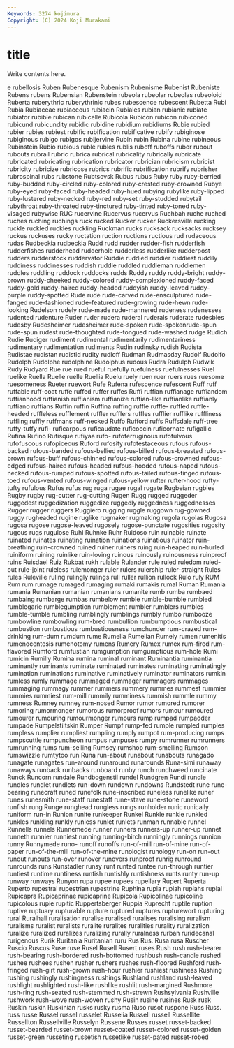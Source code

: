 ```yaml
---
Keywords: 3274 kojimura
Copyright: (C) 2024 Koji Murakami
---
```


# title

Write contents here.



e rubellosis Ruben Rubenesque Rubenism Rubenisme Rubenist
Rubeniste Rubens rubens Rubensian Rubenstein rubeola rubeolar rubeolas rubeoloid Ruberta
ruberythric ruberythrinic rubes rubescence rubescent Rubetta Rubi Rubia Rubiaceae rubiaceous
rubiacin Rubiales rubian rubianic rubiate rubiator rubible rubican rubicelle Rubicola
Rubicon rubicon rubiconed rubicund rubicundity rubidic rubidine rubidium rubidiums Rubie
rubied rubier rubies rubiest rubific rubification rubificative rubify rubiginose rubiginous
rubigo rubigos rubijervine Rubin rubin Rubina rubine rubineous Rubinstein Rubio
rubious ruble rubles rublis ruboff ruboffs rubor rubout rubouts rubrail
rubric rubrica rubrical rubricality rubrically rubricate rubricated rubricating rubrication rubricator
rubrician rubricism rubricist rubricity rubricize rubricose rubrics rubrific rubrification rubrify
rubrisher rubrospinal rubs rubstone Rubtsovsk Rubus rubus Ruby ruby ruby-berried
ruby-budded ruby-circled ruby-colored ruby-crested ruby-crowned Rubye ruby-eyed ruby-faced ruby-headed ruby-hued
rubying rubylike ruby-lipped ruby-lustered ruby-necked ruby-red ruby-set ruby-studded rubytail rubythroat
ruby-throated ruby-tinctured ruby-tinted ruby-toned ruby-visaged rubywise RUC rucervine Rucervus rucervus
Ruchbah ruche ruched ruches ruching ruchings ruck rucked Rucker rucker
Ruckersville rucking ruckle ruckled ruckles ruckling Ruckman rucks rucksack rucksacks
rucksey ruckus ruckuses rucky ructation ruction ructions ructious rud rudaceous
rudas Rudbeckia rudbeckia Rudd rudd rudder rudder-fish rudderfish rudderfishes rudderhead
rudderhole rudderless rudderlike rudderpost rudders rudderstock ruddervator Ruddie ruddied ruddier
ruddiest ruddily ruddiness ruddinesses ruddish ruddle ruddled ruddleman ruddlemen ruddles
ruddling ruddock ruddocks rudds Ruddy ruddy ruddy-bright ruddy-brown ruddy-cheeked ruddy-colored
ruddy-complexioned ruddy-faced ruddy-gold ruddy-haired ruddy-headed ruddyish ruddy-leaved ruddy-purple ruddy-spotted Rude
rude rude-carved rude-ensculptured rude-fanged rude-fashioned rude-featured rude-growing rude-hewn rude-looking Rudelson
rudely rude-made rude-mannered rudeness rudenesses rudented rudenture Ruder ruder rudera
ruderal ruderals ruderate rudesbies rudesby Rudesheimer rudesheimer rude-spoken rude-spokenrude-spun rude-spun
rudest rude-thoughted rude-tongued rude-washed rudge Rudich Rudie Rudiger rudiment rudimental
rudimentarily rudimentariness rudimentary rudimentation rudiments Rudin rudinsky rudish Rudista Rudistae
rudistan rudistid rudity rudloff Rudman Rudmasday Rudolf Rudolfo Rudolph Rudolphe
rudolphine Rudolphus rudous Rudra Rudulph Rudwik Rudy Rudyard Rue rue
rued rueful ruefully ruefulness ruefulnesses Ruel ruelike Ruella Ruelle ruelle
Ruellia Ruelu ruely ruen ruer ruers rues ruesome ruesomeness Rueter
ruewort Rufe Rufena rufescence rufescent Ruff ruff ruffable ruff-coat ruffe
ruffed ruffer ruffes Ruffi ruffian ruffianage ruffiandom ruffianhood ruffianish ruffianism
ruffianize ruffian-like ruffianlike ruffianly ruffiano ruffians Ruffin ruffin Ruffina ruffing
ruffle ruffle- ruffled ruffle-headed ruffleless rufflement ruffler rufflers ruffles rufflier
rufflike ruffliness ruffling ruffly ruffmans ruff-necked Ruffo Rufford ruffs Ruffsdale
ruff-tree ruffy-tuffy rufi- ruficarpous ruficaudate ruficoccin ruficornate rufigallic Rufina Rufino
Rufisque rufiyaa rufo- rufoferruginous rufofulvous rufofuscous rufopiceous Ruford rufosity rufotestaceous
rufous rufous-backed rufous-banded rufous-bellied rufous-billed rufous-breasted rufous-brown rufous-buff rufous-chinned rufous-colored
rufous-crowned rufous-edged rufous-haired rufous-headed rufous-hooded rufous-naped rufous-necked rufous-rumped rufous-spotted rufous-tailed
rufous-tinged rufous-toed rufous-vented rufous-winged rufous-yellow rufter rufter-hood rufty-tufty rufulous Rufus
rufus rug ruga rugae rugal rugate Rugbeian rugbies Rugby rugby
rug-cutter rug-cutting Rugen Rugg rugged ruggeder ruggedest ruggedization ruggedize ruggedly
ruggedness ruggednesses Rugger rugger ruggers Ruggiero rugging ruggle ruggown rug-gowned
ruggy rugheaded rugine ruglike rugmaker rugmaking rugola rugolas Rugosa rugosa
rugose rugose-leaved rugosely rugose-punctate rugosities rugosity rugous rugs rugulose Ruhl
Ruhnke Ruhr Ruidoso ruin ruinable ruinate ruinated ruinates ruinating ruination
ruinations ruinatious ruinator ruin-breathing ruin-crowned ruined ruiner ruiners ruing ruin-heaped
ruin-hurled ruiniform ruining ruinlike ruin-loving ruinous ruinously ruinousness ruinproof ruins
Ruisdael Ruiz Rukbat rukh rulable Rulander rule ruled ruledom ruled-out
rule-joint ruleless rulemonger ruler rulers rulership ruler-straight Rules rules Ruleville
ruling rulingly rulings rull ruller rullion rullock Rulo ruly RUM
Rum rum rumage rumaged rumaging rumaki rumakis rumal Ruman Rumania
rumania Rumanian rumanian rumanians rumanite rumb rumba rumbaed rumbaing rumbarge
rumbas rumbelow rumble rumble-bumble rumbled rumblegarie rumblegumption rumblement rumbler rumblers
rumbles rumble-tumble rumbling rumblingly rumblings rumbly rumbo rumbooze rumbowline rumbowling
rum-bred rumbullion rumbumptious rumbustical rumbustion rumbustious rumbustiousness rumchunder rum-crazed rum-drinking
rum-dum rumdum rume Rumelia Rumelian Rumely rumen rumenitis rumenocentesis rumenotomy
rumens Rumery Rumex rumex rum-fired rum-flavored Rumford rumfustian rumgumption rumgumptious
rum-hole Rumi rumicin Rumilly Rumina rumina ruminal ruminant Ruminantia ruminantia
ruminantly ruminants ruminate ruminated ruminates ruminating ruminatingly rumination ruminations ruminative
ruminatively ruminator ruminators rumkin rumless rumly rummage rummaged rummager rummagers
rummages rummaging rummagy rummer rummers rummery rummes rummest rummier rummies
rummiest rum-mill rummily rumminess rummish rummle rummy rumness Rumney rumney
rum-nosed Rumor rumor rumored rumorer rumoring rumormonger rumorous rumorproof rumors
rumour rumoured rumourer rumouring rumourmonger rumours rump rumpad rumpadder rumpade
Rumpelstiltskin Rumper Rumpf rump-fed rumple rumpled rumples rumpless rumplier rumpliest
rumpling rumply rumpot rum-producing rumps rumpscuttle rumpuncheon rumpus rumpuses rumpy
rumrunner rumrunners rumrunning rums rum-selling Rumsey rumshop rum-smelling Rumson rumswizzle
rumtytoo run Runa run-about runabout runabouts runagado runagate runagates run-around
runaround runarounds Runa-simi runaway runaways runback runbacks runboard runby runch
runchweed runcinate Runck Runcorn rundale Rundbogenstil rundel Rundgren Rundi rundle
rundles rundlet rundlets run-down rundown rundowns Rundstedt rune rune-bearing runecraft
runed runefolk rune-inscribed runeless runelike runer runes runesmith rune-staff runestaff
rune-stave rune-stone runeword runfish rung Runge runghead rungless rungs runholder
runic runically runiform run-in Runion runite runkeeper Runkel Runkle runkle
runkled runkles runkling runkly runless runlet runlets runman runnable runnel
Runnells runnels Runnemede runner runners runners-up runner-up runnet runneth runnier
runniest running running-birch runningly runnings runnion runny Runnymede runo- runoff
runoffs run-of-mill run-of-mine run-of-paper run-of-the-mill run-of-the-mine runologist runology run-on run-out
runout runouts run-over runover runovers runproof runrig runround runrounds runs
Runstadler runsy runt runted runtee run-through runtier runtiest runtime runtiness
runtish runtishly runtishness runts runty run-up runway runways Runyon rupa
rupee rupees rupellary Rupert Ruperta Ruperto rupestral rupestrian rupestrine Ruphina
rupia rupiah rupiahs rupial Rupicapra Rupicaprinae rupicaprine Rupicola Rupicolinae rupicoline
rupicolous rupie rupitic Ruppertsberger Ruppia Ruprecht ruptile ruption ruptive ruptuary
rupturable rupture ruptured ruptures rupturewort rupturing rural Ruralhall ruralisation ruralise
ruralised ruralises ruralising ruralism ruralisms ruralist ruralists ruralite ruralites ruralities
rurality ruralization ruralize ruralized ruralizes ruralizing rurally ruralness rurban ruridecanal
rurigenous Rurik Ruritania Ruritanian ruru Rus Rus. Rusa rusa Ruscher
Ruscio Ruscus Ruse ruse Rusel Rusell Rusert ruses Rush rush
rush-bearer rush-bearing rush-bordered rush-bottomed rushbush rush-candle rushed rushee rushees rushen
rusher rushers rushes rush-floored Rushford rush-fringed rush-girt rush-grown rush-hour rushier
rushiest rushiness Rushing rushing rushingly rushingness rushings Rushland rushland rush-leaved
rushlight rushlighted rush-like rushlike rushlit rush-margined Rushmore rush-ring rush-seated rush-stemmed
rush-strewn Rushsylvania Rushville rushwork rush-wove rush-woven rushy Rusin rusine rusines
Rusk rusk Ruskin ruskin Ruskinian rusks rusky rusma Ruso rusot
ruspone Russ Russ. russ russe Russel russel russelet Russelia Russell
russell Russellite Russellton Russellville Russelyn Russene Russes russet russet-backed russet-bearded
russet-brown russet-coated russet-colored russet-golden russet-green russeting russetish russetlike russet-pated russet-robed
